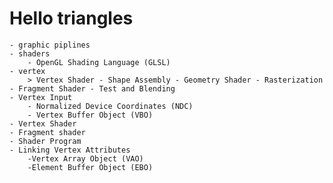 # Hello triangles
    - graphic piplines
    - shaders
        - OpenGL Shading Language (GLSL)
    - vertex
        > Vertex Shader - Shape Assembly - Geometry Shader - Rasterization - Fragment Shader - Test and Blending
    - Vertex Input
        - Normalized Device Coordinates (NDC)
        - Vertex Buffer Object (VBO)
    - Vertex Shader
    - Fragment shader
    - Shader Program
    - Linking Vertex Attributes
        -Vertex Array Object (VAO)
        -Element Buffer Object (EBO)